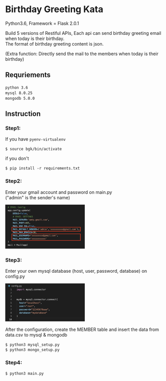 # Birthday Greeting Kata
Python3.6, Framework = Flask 2.0.1

Build 5 versions of Restiful APIs, Each api can send birthday greeting email when today is their birthday.  
The format of birthday greeting content is json.  

(Extra function: Directly send the mail to the members when today is their birthday)

## Requriements
`python 3.6`  
`mysql 8.0.25`  
`mongodb 5.0.0`    
  
## Instruction
### Step1: 
If you have `pyenv-virtualenv` 
```
$ source bgk/bin/activate
```
if you don't
```
$ pip install -r requirements.txt  
```
### Step2:
Enter your gmail account and password on main.py  
("admin" is the sender's name)
  
<img src="gmail_config.png" alt="gmail_config" width="50%"/>

### Step3:
Enter your own mysql database (host, user, password, database)  on config.py  

<img src="mysql_config.png" alt="mysql_config" width="50%"/>  
  
After the configuration, create the MEMBER table and insert the data from data.csv to mysql & mongodb  
```
$ python3 mysql_setup.py  
$ python3 mongo_setup.py  
```

### Step4:
```
$ python3 main.py
```



